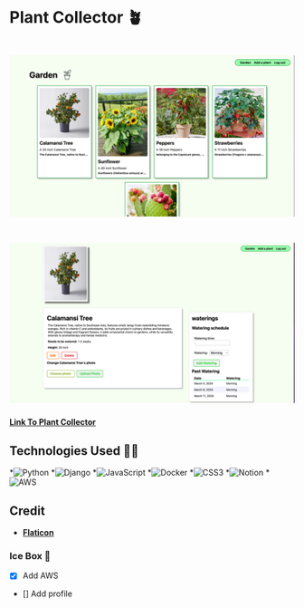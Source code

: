 # Plant Collector 🪴
# <img width="1440" alt="homepage" src="/main_app/static/images/Homepage.png">
# <img width="1440" alt="details" src="/main_app/static/images/detailpage.png">




[**Link To Plant Collector**](https://plant-collector-aged-voice-1288-dawn-tree-8064.fly.dev/)


## Technologies Used 👨‍💻

*![Python](https://img.shields.io/badge/python-3670A0?style=for-the-badge&logo=python&logoColor=ffdd54)
*![Django](https://img.shields.io/badge/django-%23092E20.svg?style=for-the-badge&logo=django&logoColor=white)
*![JavaScript](https://img.shields.io/badge/javascript-%23323330.svg?style=for-the-badge&logo=javascript&logoColor=%23F7DF1E)
*![Docker](https://img.shields.io/badge/docker-%230db7ed.svg?style=for-the-badge&logo=docker&logoColor=white)
*![CSS3](https://img.shields.io/badge/css3-%231572B6.svg?style=for-the-badge&logo=css3&logoColor=white)
*![Notion](https://img.shields.io/badge/Notion-%23000000.svg?style=for-the-badge&logo=notion&logoColor=white)
*![AWS](https://img.shields.io/badge/AWS-%23FF9900.svg?style=for-the-badge&logo=amazon-aws&logoColor=white)

## Credit 

* [**Flaticon**](flaticon.com/)

### Ice Box 🥶

- [x] Add AWS
- [] Add profile

